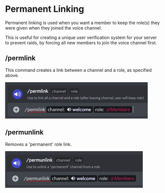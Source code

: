 # Permanent Linking

Permanent linking is used when you want a member to keep the role(s) they were given when they joined the voice channel.

This is useful for creating a unique user verification system for your server to prevent raids, by forcing all new members to join the voice channel first.

## /permlink

This command creates a link between a channel and a role, as specified above.

![permlink command](<../../.gitbook/assets/image (23).png>)

## /permunlink

Removes a 'permanent' role link.

![](<../../.gitbook/assets/image (11) (1).png>)
